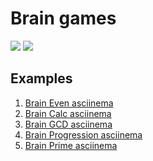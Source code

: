 <h1>Brain games</h1>

<div>
  <a href="https://codeclimate.com/github/MalafeevArtem/backend-project-lvl1/maintainability"><img                    src="https://api.codeclimate.com/v1/badges/0ca6c658a76e6f721c16/maintainability"  /></a>
  <a href="https://travis-ci.org/MalafeevArtem/Brain-games"><img
 src="https://travis-ci.org/MalafeevArtem/Brain-games.svg?branch=master" /></a>                        
</div>

<div>
  <h2>Examples</h2>
  <ol>
  <li><a href="https://asciinema.org/a/kLthmotz3I91hB9nIdzkcHUNl" target="_blank">Brain Even asciinema</a></li>
  <li><a href="https://asciinema.org/a/shfCiqH03BPviTeJBitQQPjZT" target="_blank">Brain Calc asciinema</a></li>
  <li><a href="https://asciinema.org/a/J5To3VNlDwHPVTv7mJwoiR4Nc" target="_blank">Brain GCD asciinema</a></li>
  <li><a href="https://asciinema.org/a/xzsb6m6zRFnipRRgyRg2cbKoV" target="_blank">Brain Progression asciinema</a></li>
  <li><a href="https://asciinema.org/a/Psaah0Hc5OEwLCEp2r0RLGJXY" target="_blank">Brain Prime asciinema</a></li>
  </ol>
</div>

